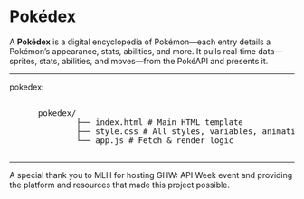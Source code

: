 # Pokédex

A **Pokédex** is a digital encyclopedia of Pokémon—each entry details a Pokémon’s appearance, stats, abilities, and more. It pulls real‑time data—sprites, stats, abilities, and moves—from the PokéAPI and presents it.

---

pokedex: 

<pre> 
      pokedex/ 
              ├── index.html # Main HTML template 
              ├── style.css # All styles, variables, animations 
              └── app.js # Fetch & render logic 
              
</pre>
---

A special thank you to MLH for hosting GHW: API Week event and providing the platform and resources that made this project possible.
